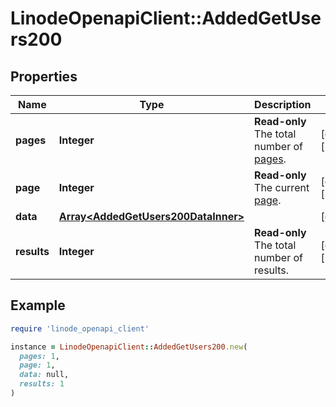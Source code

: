 # LinodeOpenapiClient::AddedGetUsers200

## Properties

| Name | Type | Description | Notes |
| ---- | ---- | ----------- | ----- |
| **pages** | **Integer** | __Read-only__ The total number of [pages](https://techdocs.akamai.com/linode-api/reference/pagination). | [optional][readonly] |
| **page** | **Integer** | __Read-only__ The current [page](https://techdocs.akamai.com/linode-api/reference/pagination). | [optional][readonly] |
| **data** | [**Array&lt;AddedGetUsers200DataInner&gt;**](AddedGetUsers200DataInner.md) |  | [optional] |
| **results** | **Integer** | __Read-only__ The total number of results. | [optional][readonly] |

## Example

```ruby
require 'linode_openapi_client'

instance = LinodeOpenapiClient::AddedGetUsers200.new(
  pages: 1,
  page: 1,
  data: null,
  results: 1
)
```

